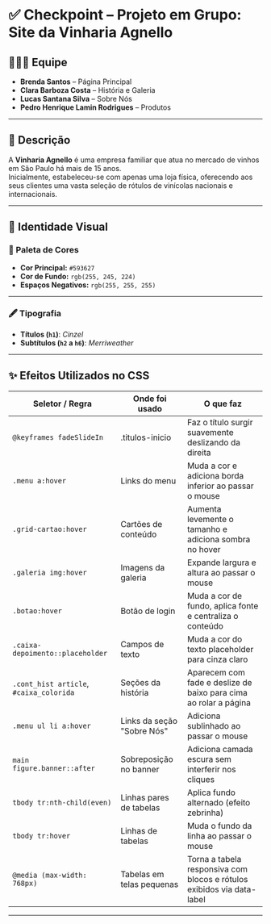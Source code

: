 # ✅ Checkpoint – Projeto em Grupo: **Site da Vinharia Agnello**

## 👩🏻‍💻 Equipe

- **Brenda Santos** – Página Principal  
- **Clara Barboza Costa** – História e Galeria  
- **Lucas Santana Silva** – Sobre Nós  
- **Pedro Henrique Lamin Rodrigues** – Produtos  

---

## 🧠 Descrição

A **Vinharia Agnello** é uma empresa familiar que atua no mercado de vinhos em São Paulo há mais de 15 anos.  
Inicialmente, estabeleceu-se com apenas uma loja física, oferecendo aos seus clientes uma vasta seleção de rótulos de vinícolas nacionais e internacionais.

---

## 📕 Identidade Visual

### 🎨 Paleta de Cores

- **Cor Principal:** `#593627`  
- **Cor de Fundo:** `rgb(255, 245, 224)`  
- **Espaços Negativos:** `rgb(255, 255, 255)`

---

### 🖋 Tipografia

- **Títulos (`h1`)**: *Cinzel*  
- **Subtítulos (`h2` a `h6`)**: *Merriweather*

---

## ✨ Efeitos Utilizados no CSS

| Seletor / Regra                   | Onde foi usado                                     | O que faz                                                                 |
|----------------------------------|----------------------------------------------------|---------------------------------------------------------------------------|
| `@keyframes fadeSlideIn`        | .titulos-inicio                                    | Faz o título surgir suavemente deslizando da direita                      |
| `.menu a:hover`                 | Links do menu                                      | Muda a cor e adiciona borda inferior ao passar o mouse                   |
| `.grid-cartao:hover`           | Cartões de conteúdo                                | Aumenta levemente o tamanho e adiciona sombra no hover                   |
| `.galeria img:hover`           | Imagens da galeria                                 | Expande largura e altura ao passar o mouse                               |
| `.botao:hover`                 | Botão de login                                     | Muda a cor de fundo, aplica fonte e centraliza o conteúdo                |
| `.caixa-depoimento::placeholder`| Campos de texto                                    | Muda a cor do texto placeholder para cinza claro                         |
| `.cont_hist article`, `#caixa_colorida` | Seções da história                         | Aparecem com fade e deslize de baixo para cima ao rolar a página         |
| `.menu ul li a:hover`          | Links da seção "Sobre Nós"                         | Adiciona sublinhado ao passar o mouse                                    |
| `main figure.banner::after`    | Sobreposição no banner                             | Adiciona camada escura sem interferir nos cliques                        |
| `tbody tr:nth-child(even)`     | Linhas pares de tabelas                            | Aplica fundo alternado (efeito zebrinha)                                 |
| `tbody tr:hover`               | Linhas de tabelas                                  | Muda o fundo da linha ao passar o mouse                                  |
| `@media (max-width: 768px)`    | Tabelas em telas pequenas                          | Torna a tabela responsiva com blocos e rótulos exibidos via data-label|

---

